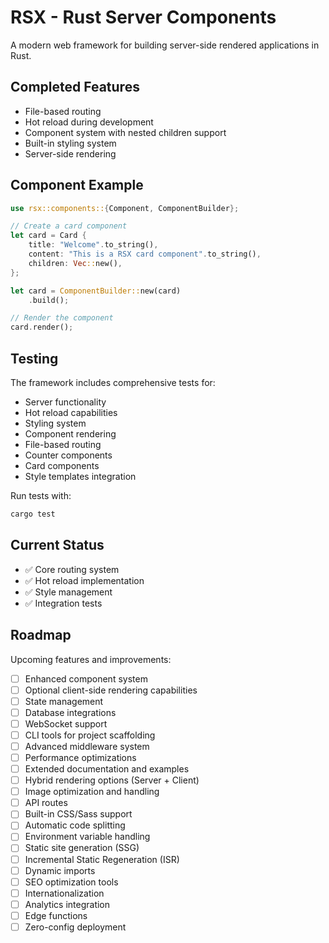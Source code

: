 # RSX - Rust Server Components

A modern web framework for building server-side rendered applications in Rust.

## Completed Features

- File-based routing
- Hot reload during development
- Component system with nested children support
- Built-in styling system
- Server-side rendering

## Component Example

```rust
use rsx::components::{Component, ComponentBuilder};

// Create a card component
let card = Card {
    title: "Welcome".to_string(),
    content: "This is a RSX card component".to_string(),
    children: Vec::new(),
};

let card = ComponentBuilder::new(card)
    .build();

// Render the component
card.render();
```

## Testing

The framework includes comprehensive tests for:
- Server functionality
- Hot reload capabilities
- Styling system
- Component rendering
- File-based routing
- Counter components
- Card components
- Style templates integration

Run tests with:
```bash
cargo test
```
## Current Status

- ✅ Core routing system
- ✅ Hot reload implementation
- ✅ Style management
- ✅ Integration tests

## Roadmap

Upcoming features and improvements:

- [ ] Enhanced component system
- [ ] Optional client-side rendering capabilities
- [ ] State management
- [ ] Database integrations
- [ ] WebSocket support
- [ ] CLI tools for project scaffolding
- [ ] Advanced middleware system
- [ ] Performance optimizations
- [ ] Extended documentation and examples
- [ ] Hybrid rendering options (Server + Client)
- [ ] Image optimization and handling
- [ ] API routes
- [ ] Built-in CSS/Sass support
- [ ] Automatic code splitting
- [ ] Environment variable handling
- [ ] Static site generation (SSG)
- [ ] Incremental Static Regeneration (ISR)
- [ ] Dynamic imports
- [ ] SEO optimization tools
- [ ] Internationalization
- [ ] Analytics integration
- [ ] Edge functions
- [ ] Zero-config deployment